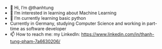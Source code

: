 - 👋 Hi, I’m @thanhtung
- 👀 I’m interested in learning about Machine Learning
- 🌱 I’m currently learning basic python
- Currently in Germany, studying Computer Science and working in part-time as software developer
- 📫 How to reach me: my LinkedIn: https://www.linkedin.com/in/thanh-tung-pham-7a6630206/

<!---
thanhtung24/thanhtung24 is a ✨ special ✨ repository because its `README.md` (this file) appears on your GitHub profile.
You can click the Preview link to take a look at your changes.
--->
